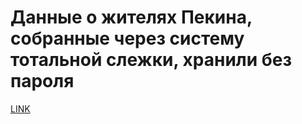# Данные о жителях Пекина, собранные через систему тотальной слежки, хранили без пароля



[LINK](https://varlamov.ru/3423737.html)